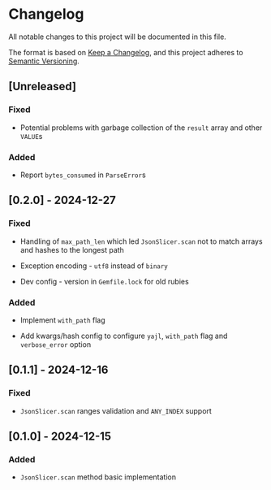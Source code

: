 # Changelog

All notable changes to this project will be documented in this file.

The format is based on [Keep a Changelog](https://keepachangelog.com/en/1.1.0/),
and this project adheres to [Semantic Versioning](https://semver.org/spec/v2.0.0.html).

## [Unreleased]

### Fixed

- Potential problems with garbage collection of the `result` array and other `VALUE`s

### Added

- Report `bytes_consumed` in `ParseError`s

## [0.2.0] - 2024-12-27

### Fixed

- Handling of `max_path_len` which led `JsonSlicer.scan` not to match arrays and hashes to the longest path

- Exception encoding - `utf8` instead of `binary`

- Dev config - version in `Gemfile.lock` for old rubies

### Added

- Implement `with_path` flag

- Add kwargs/hash config to configure `yajl`, `with_path` flag and `verbose_error` option

## [0.1.1] - 2024-12-16

### Fixed

- `JsonSlicer.scan` ranges validation and `ANY_INDEX` support

## [0.1.0] - 2024-12-15

### Added

- `JsonSlicer.scan` method basic implementation
